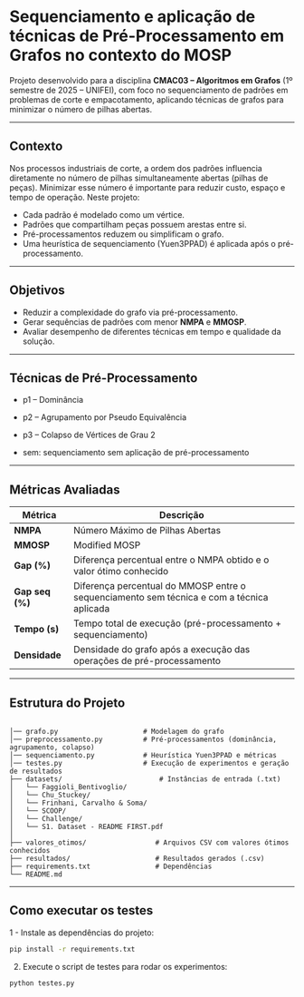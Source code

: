 # Sequenciamento e aplicação de técnicas de Pré-Processamento em Grafos no contexto do MOSP

Projeto desenvolvido para a disciplina **CMAC03 – Algoritmos em Grafos** (1º semestre de 2025 – UNIFEI), com foco no sequenciamento de padrões em problemas de corte e empacotamento, aplicando técnicas de grafos para minimizar o número de pilhas abertas.

---

## Contexto

Nos processos industriais de corte, a ordem dos padrões influencia diretamente no número de pilhas simultaneamente abertas (pilhas de peças). Minimizar esse número é importante para reduzir custo, espaço e tempo de operação. Neste projeto:

- Cada padrão é modelado como um vértice.
- Padrões que compartilham peças possuem arestas entre si.
- Pré-processamentos reduzem ou simplificam o grafo.
- Uma heurística de sequenciamento (Yuen3PPAD) é aplicada após o pré-processamento.

---

## Objetivos

- Reduzir a complexidade do grafo via pré-processamento.
- Gerar sequências de padrões com menor **NMPA** e **MMOSP**.
- Avaliar desempenho de diferentes técnicas em tempo e qualidade da solução.

---

## Técnicas de Pré-Processamento
 - p1 – Dominância

- p2 – Agrupamento por Pseudo Equivalência

- p3 – Colapso de Vértices de Grau 2

- sem: sequenciamento sem aplicação de pré-processamento

---
## Métricas Avaliadas

| Métrica             | Descrição                                                                                   |
|---------------------|---------------------------------------------------------------------------------------------|
| **NMPA**            | Número Máximo de Pilhas Abertas                                                             |
| **MMOSP**           | Modified MOSP                                                                               |
| **Gap (%)**         | Diferença percentual entre o NMPA obtido e o valor ótimo conhecido                          |
| **Gap seq (%)**     | Diferença percentual do MMOSP entre o sequenciamento sem técnica e com a técnica aplicada   |
| **Tempo (s)**       | Tempo total de execução (pré-processamento + sequenciamento)                                |
| **Densidade**       | Densidade do grafo após a execução das operações de pré-processamento                       |

---

## Estrutura do Projeto

```plaintext

│── grafo.py                     # Modelagem do grafo
│── preprocessamento.py          # Pré-processamentos (dominância, agrupamento, colapso)
│── sequenciamento.py            # Heurística Yuen3PPAD e métricas
│── testes.py                    # Execução de experimentos e geração de resultados
├── datasets/                        # Instâncias de entrada (.txt)
│   └── Faggioli_Bentivoglio/
│   └── Chu_Stuckey/
│   └── Frinhani, Carvalho & Soma/
│   └── SCOOP/
│   └── Challenge/
│   └── S1. Dataset - README FIRST.pdf
│         
├── valores_otimos/                 # Arquivos CSV com valores ótimos conhecidos
├── resultados/                     # Resultados gerados (.csv)
├── requirements.txt                # Dependências
└── README.md                       
```
---

## Como executar os testes

1 - Instale as dependências do projeto:
```bash
pip install -r requirements.txt
```
2. Execute o script de testes para rodar os experimentos:

```bash
python testes.py
```


